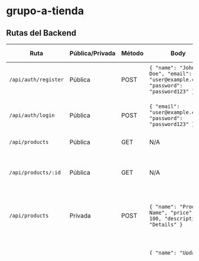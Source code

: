 # grupo-a-tienda

## Rutas del Backend

| Ruta                 | Pública/Privada | Método  | Body                                                                 | Posibles Respuestas                                                                 |
|----------------------|----------------|---------|----------------------------------------------------------------------|------------------------------------------------------------------------------------|
| `/api/auth/register` | Pública        | POST    | `{ "name": "John Doe", "email": "user@example.com", "password": "password123" }` | `201 Created` (Usuario registrado), `400 Bad Request`                             |
| `/api/auth/login`    | Pública        | POST    | `{ "email": "user@example.com", "password": "password123" }`         | `200 OK` (Token de autenticación), `401 Unauthorized`                             |
| `/api/products`      | Pública        | GET     | N/A                                                                  | `200 OK` (Lista de productos)                                                     |
| `/api/products/:id`  | Pública        | GET     | N/A                                                                  | `200 OK` (Detalles del producto), `404 Not Found` (Producto no encontrado)        |
| `/api/products`      | Privada        | POST    | `{ "name": "Product Name", "price": 100, "description": "Details" }` | `201 Created` (Producto registrado), `400 Bad Request`, `401 Unauthorized`        |
| `/api/products/:id`  | Privada        | PUT     | `{ "name": "Updated Name", "price": 120, "description": "Updated" }` | `200 OK` (Producto actualizado), `400 Bad Request`, `401 Unauthorized`, `404 Not Found` |
| `/api/cart`          | Privada        | GET     | N/A                                                                  | `200 OK` (Carrito del usuario), `401 Unauthorized`                                |
| `/api/cart`          | Privada        | POST    | `{ "productId": "123", "quantity": 2 }`                              | `201 Created` (Producto agregado), `400 Bad Request`, `401 Unauthorized`          |
| `/api/cart/:id`      | Privada        | PUT     | `{ "productId": "123", "quantity": 3 }`                              | `200 OK` (Producto actualizado en el carrito), `400 Bad Request`, `401 Unauthorized`, `404 Not Found` |
| `/api/orders`        | Privada        | GET     | N/A                                                                  | `200 OK` (Lista de órdenes del usuario), `401 Unauthorized`                       |
| `/api/orders`        | Privada        | POST    | `{ "cartId": "456", "paymentMethod": "credit_card" }`                | `201 Created` (Orden creada), `400 Bad Request`, `401 Unauthorized`               |

## Rutas del Frontend

| Ruta               | Descripción                              | Pública/Privada | Componentes Asociados         |
|--------------------|------------------------------------------|----------------|--------------------------------|
| `/`                | Página principal con lista de productos | Pública        | `HomePage`, `ProductList`     |
| `/login`           | Página de inicio de sesión              | Pública        | `LoginPage`, `AuthForm`       |
| `/register`        | Página de registro de usuario           | Pública        | `RegisterPage`, `AuthForm`    |
| `/products/:id`    | Detalles de un producto específico      | Pública        | `ProductDetailPage`           |
| `/cart`            | Página del carrito de compras           | Privada        | `CartPage`, `CartItemList`    |
| `/checkout`        | Página de checkout                      | Privada        | `CheckoutPage`, `OrderForm`   |
| `/orders`          | Historial de órdenes del usuario        | Privada        | `OrdersPage`, `OrderList`     |
| `/admin/products`  | Gestión de productos (admin)            | Privada        | `AdminProductsPage`, `ProductForm` |
| `/admin/products/:id/edit` | Edición de un producto (admin)   | Privada        | `EditProductPage`, `ProductForm` |